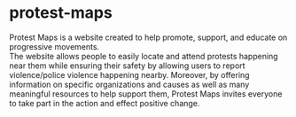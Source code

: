 # protest-maps
Protest Maps is a website created to help promote, support, and educate on progressive movements.  
The website allows people to easily locate and attend protests happening near them while ensuring their safety by allowing users to report violence/police violence happening nearby. 
Moreover, by offering information on specific organizations and causes as well as many meaningful resources to help support them, Protest Maps invites everyone to take part in the action and effect positive change.
